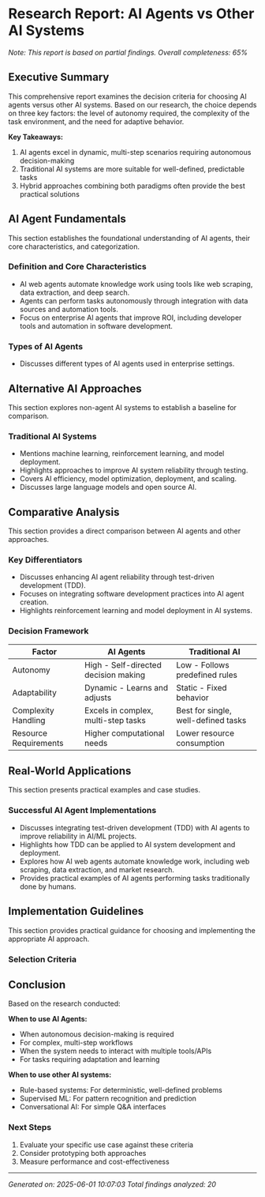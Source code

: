 # Research Report: AI Agents vs Other AI Systems

*Note: This report is based on partial findings. Overall completeness: 65%*

## Executive Summary

This comprehensive report examines the decision criteria for choosing AI agents versus other AI systems. Based on our research, the choice depends on three key factors: the level of autonomy required, the complexity of the task environment, and the need for adaptive behavior.

**Key Takeaways:**
1. AI agents excel in dynamic, multi-step scenarios requiring autonomous decision-making
2. Traditional AI systems are more suitable for well-defined, predictable tasks
3. Hybrid approaches combining both paradigms often provide the best practical solutions


## AI Agent Fundamentals

This section establishes the foundational understanding of AI agents, their core characteristics, and categorization.

### Definition and Core Characteristics

- AI web agents automate knowledge work using tools like web scraping, data extraction, and deep search.
- Agents can perform tasks autonomously through integration with data sources and automation tools.
- Focus on enterprise AI agents that improve ROI, including developer tools and automation in software development.

### Types of AI Agents

- Discusses different types of AI agents used in enterprise settings.


## Alternative AI Approaches

This section explores non-agent AI systems to establish a baseline for comparison.

### Traditional AI Systems

- Mentions machine learning, reinforcement learning, and model deployment.
- Highlights approaches to improve AI system reliability through testing.
- Covers AI efficiency, model optimization, deployment, and scaling.
- Discusses large language models and open source AI.


## Comparative Analysis

This section provides a direct comparison between AI agents and other approaches.

### Key Differentiators

- Discusses enhancing AI agent reliability through test-driven development (TDD).
- Focuses on integrating software development practices into AI agent creation.
- Highlights reinforcement learning and model deployment in AI systems.

### Decision Framework

| Factor | AI Agents | Traditional AI |
|--------|-----------|----------------|
| Autonomy | High - Self-directed decision making | Low - Follows predefined rules |
| Adaptability | Dynamic - Learns and adjusts | Static - Fixed behavior |
| Complexity Handling | Excels in complex, multi-step tasks | Best for single, well-defined tasks |
| Resource Requirements | Higher computational needs | Lower resource consumption |


## Real-World Applications

This section presents practical examples and case studies.

### Successful AI Agent Implementations

- Discusses integrating test-driven development (TDD) with AI agents to improve reliability in AI/ML projects.
- Highlights how TDD can be applied to AI system development and deployment.
- Explores how AI web agents automate knowledge work, including web scraping, data extraction, and market research.
- Provides practical examples of AI agents performing tasks traditionally done by humans.


## Implementation Guidelines

This section provides practical guidance for choosing and implementing the appropriate AI approach.

### Selection Criteria



## Conclusion

Based on the research conducted:

**When to use AI Agents:**
- When autonomous decision-making is required
- For complex, multi-step workflows
- When the system needs to interact with multiple tools/APIs
- For tasks requiring adaptation and learning

**When to use other AI systems:**
- Rule-based systems: For deterministic, well-defined problems
- Supervised ML: For pattern recognition and prediction
- Conversational AI: For simple Q&A interfaces

### Next Steps
1. Evaluate your specific use case against these criteria
2. Consider prototyping both approaches
3. Measure performance and cost-effectiveness


---
*Generated on: 2025-06-01 10:07:03*
*Total findings analyzed: 20*